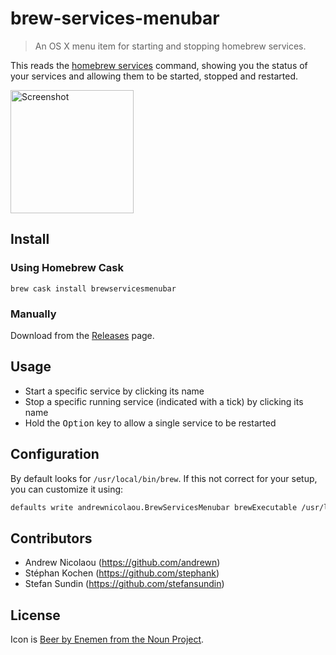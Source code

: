 brew-services-menubar
===

> An OS X menu item for starting and stopping homebrew services.

This reads the [homebrew services](https://github.com/Homebrew/homebrew-services) command, showing you the status of your services and allowing them to be started, stopped and restarted.

<img src="docs/screenshot.png" alt="Screenshot" width="197">

## Install

### Using Homebrew Cask

```
brew cask install brewservicesmenubar
```

### Manually

Download from the [Releases](https://github.com/andrewn/brew-services-menubar/releases) page.

## Usage

- Start a specific service by clicking its name
- Stop a specific running service (indicated with a tick) by clicking its name
- Hold the <kbd>Option</kbd> key to allow a single service to be restarted

## Configuration

By default looks for `/usr/local/bin/brew`. If this not correct for your setup,
you can customize it using:

```sh
defaults write andrewnicolaou.BrewServicesMenubar brewExecutable /usr/local/bin/brew
```

## Contributors

- Andrew Nicolaou (https://github.com/andrewn)
- Stéphan Kochen (https://github.com/stephank)
- Stefan Sundin (https://github.com/stefansundin)

## License

Icon is [Beer by Enemen from the Noun Project](https://thenounproject.com/search/?q=beer&i=783212).
